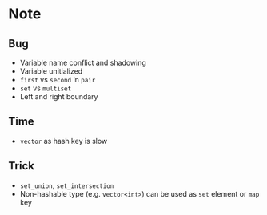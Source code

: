# Note
## Bug
* Variable name conflict and shadowing
* Variable unitialized
* `first` vs `second` in `pair`
* `set` vs `multiset`
* Left and right boundary
## Time
* `vector` as hash key is slow
## Trick
* `set_union`, `set_intersection`
* Non-hashable type (e.g. `vector<int>`) can be used as `set` element or `map` key
